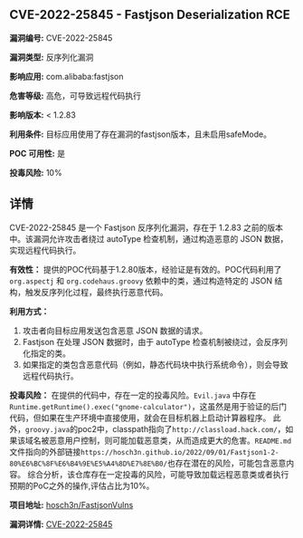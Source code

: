 ## CVE-2022-25845 - Fastjson Deserialization RCE

**漏洞编号:** CVE-2022-25845

**漏洞类型:** 反序列化漏洞

**影响应用:** com.alibaba:fastjson

**危害等级:** 高危，可导致远程代码执行

**影响版本:** < 1.2.83

**利用条件:** 目标应用使用了存在漏洞的fastjson版本，且未启用safeMode。

**POC 可用性:** 是

**投毒风险:** 10%

## 详情

CVE-2022-25845 是一个 Fastjson 反序列化漏洞，存在于 1.2.83 之前的版本中。该漏洞允许攻击者绕过 autoType 检查机制，通过构造恶意的 JSON 数据，实现远程代码执行。

**有效性：**
提供的POC代码基于1.2.80版本，经验证是有效的。POC代码利用了 `org.aspectj` 和 `org.codehaus.groovy` 依赖中的类，通过构造特定的 JSON 结构，触发反序列化过程，最终执行恶意代码。

**利用方式：**
1.  攻击者向目标应用发送包含恶意 JSON 数据的请求。
2.  Fastjson 在处理 JSON 数据时，由于 autoType 检查机制被绕过，会反序列化指定的类。
3.  如果指定的类包含恶意代码（例如，静态代码块中执行系统命令），则会导致远程代码执行。

**投毒风险：**
在提供的代码中，存在一定的投毒风险。`Evil.java`  中存在 `Runtime.getRuntime().exec("gnome-calculator")`，这虽然是用于验证的后门代码，但如果在生产环境中直接使用，就会在目标机器上启动计算器程序。
此外，`groovy.java`的poc2中，classpath指向了`http://classload.hack.com/`，如果该域名被恶意用户控制，则可能加载恶意类，从而造成更大的危害。`README.md`文件指向的外部链接`https://hosch3n.github.io/2022/09/01/Fastjson1-2-80%E6%BC%8F%E6%B4%9E%E5%A4%8D%E7%8E%B0/`也存在潜在的风险，可能包含恶意内容。
综合分析，该仓库存在一定投毒的风险，可能导致加载远程恶意类或者执行预期的PoC之外的操作,评估占比为10%。

**项目地址:** [hosch3n/FastjsonVulns](https://github.com/hosch3n/FastjsonVulns)

**漏洞详情:** [CVE-2022-25845](https://nvd.nist.gov/vuln/detail/CVE-2022-25845)